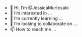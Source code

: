 - 👋 Hi, I’m @JessicaMurtosalo
- 👀 I’m interested in ...
- 🌱 I’m currently learning ...
- 💞️ I’m looking to collaborate on ...
- 📫 How to reach me ...

<!---
JessicaMurtosalo/JessicaMurtosalo is a ✨ special ✨ repository because its `README.md` (this file) appears on your GitHub profile.
You can click the Preview link to take a look at your changes.
--->
